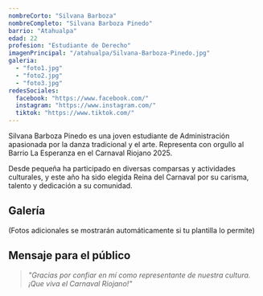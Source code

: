 ```yaml
---
nombreCorto: "Silvana Barboza"
nombreCompleto: "Silvana Barboza Pinedo"
barrio: "Atahualpa"
edad: 22
profesion: "Estudiante de Derecho"
imagenPrincipal: "/atahualpa/Silvana-Barboza-Pinedo.jpg"
galeria:
  - "foto1.jpg"
  - "foto2.jpg"
  - "foto3.jpg"
redesSociales: 
  facebook: "https://www.facebook.com/"
  instagram: "https://www.instagram.com/"
  tiktok: "https://www.tiktok.com/"
---
```



Silvana Barboza Pinedo es una joven estudiante de Administración apasionada por la danza tradicional y el arte. Representa con orgullo al Barrio La Esperanza en el Carnaval Riojano 2025.

Desde pequeña ha participado en diversas comparsas y actividades culturales, y este año ha sido elegida Reina del Carnaval por su carisma, talento y dedicación a su comunidad.



## Galería

(Fotos adicionales se mostrarán automáticamente si tu plantilla lo permite)



## Mensaje para el público

> _"Gracias por confiar en mí como representante de nuestra cultura. ¡Que viva el Carnaval Riojano!"_
